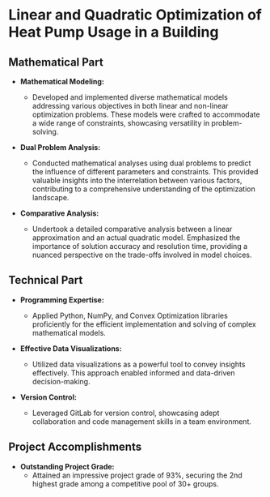 # Linear and Quadratic Optimization of Heat Pump Usage in a Building

## Mathematical Part

- **Mathematical Modeling:**
  - Developed and implemented diverse mathematical models addressing various objectives in both linear and non-linear optimization problems. These models were crafted to accommodate a wide range of constraints, showcasing versatility in problem-solving.

- **Dual Problem Analysis:**
  - Conducted mathematical analyses using dual problems to predict the influence of different parameters and constraints. This provided valuable insights into the interrelation between various factors, contributing to a comprehensive understanding of the optimization landscape.

- **Comparative Analysis:**
  - Undertook a detailed comparative analysis between a linear approximation and an actual quadratic model. Emphasized the importance of solution accuracy and resolution time, providing a nuanced perspective on the trade-offs involved in model choices.

## Technical Part

- **Programming Expertise:**
  - Applied Python, NumPy, and Convex Optimization libraries proficiently for the efficient implementation and solving of complex mathematical models.

- **Effective Data Visualizations:**
  - Utilized data visualizations as a powerful tool to convey insights effectively. This approach enabled informed and data-driven decision-making.

- **Version Control:**
  - Leveraged GitLab for version control, showcasing adept collaboration and code management skills in a team environment.


## Project Accomplishments

- **Outstanding Project Grade:**
  - Attained an impressive project grade of 93%, securing the 2nd highest grade among a competitive pool of 30+ groups.

